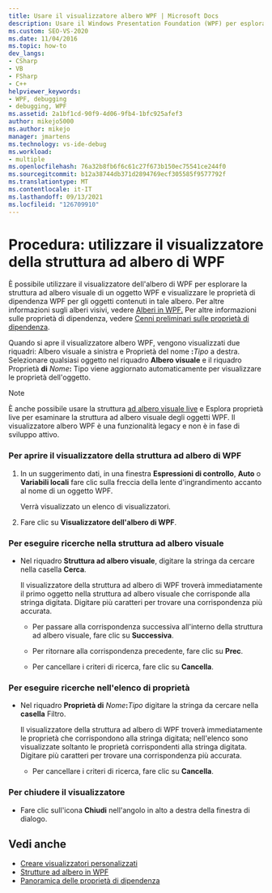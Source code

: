 ```yaml
---
title: Usare il visualizzatore albero WPF | Microsoft Docs
description: Usare il Windows Presentation Foundation (WPF) per esplorare la struttura ad albero visuale di un oggetto WPF e per visualizzare le proprietà di dipendenza WPF in Visual Studio.
ms.custom: SEO-VS-2020
ms.date: 11/04/2016
ms.topic: how-to
dev_langs:
- CSharp
- VB
- FSharp
- C++
helpviewer_keywords:
- WPF, debugging
- debugging, WPF
ms.assetid: 2a1bf1cd-90f9-4d06-9fb4-1bfc925afef3
author: mikejo5000
ms.author: mikejo
manager: jmartens
ms.technology: vs-ide-debug
ms.workload:
- multiple
ms.openlocfilehash: 76a32b8fb6f6c61c27f673b150ec75541ce244f0
ms.sourcegitcommit: b12a38744db371d2894769ecf305585f9577792f
ms.translationtype: MT
ms.contentlocale: it-IT
ms.lasthandoff: 09/13/2021
ms.locfileid: "126709910"
---
```

# <a name="how-to-use-the-wpf-tree-visualizer"></a>Procedura: utilizzare il visualizzatore della struttura ad albero di WPF
È possibile utilizzare il visualizzatore dell'albero di WPF per esplorare la struttura ad albero visuale di un oggetto WPF e visualizzare le proprietà di dipendenza WPF per gli oggetti contenuti in tale albero. Per altre informazioni sugli alberi visivi, vedere [Alberi in WPF.](/dotnet/framework/wpf/advanced/trees-in-wpf) Per altre informazioni sulle proprietà di dipendenza, vedere [Cenni preliminari sulle proprietà di dipendenza](/dotnet/framework/wpf/advanced/dependency-properties-overview).

 Quando si apre il visualizzatore albero WPF, vengono  visualizzati due riquadri: Albero visuale a sinistra e Proprietà del nome  **:**_Tipo_ a destra. Selezionare qualsiasi oggetto nel riquadro **Albero visuale** e il riquadro Proprietà **di** _Nome_**:** Tipo viene aggiornato automaticamente per visualizzare le proprietà dell'oggetto.

 > [!NOTE]
 > È anche possibile usare la struttura [ad albero visuale live](../xaml-tools/inspect-xaml-properties-while-debugging.md) e Esplora proprietà live per esaminare la struttura ad albero visuale degli oggetti WPF. Il visualizzatore albero WPF è una funzionalità legacy e non è in fase di sviluppo attivo.

### <a name="to-open-the-wpf-tree-visualizer"></a>Per aprire il visualizzatore della struttura ad albero di WPF

1. In un suggerimento dati, in una finestra **Espressioni di controllo**, **Auto** o **Variabili locali** fare clic sulla freccia della lente d'ingrandimento accanto al nome di un oggetto WPF.

     Verrà visualizzato un elenco di visualizzatori.

2. Fare clic su **Visualizzatore dell'albero di WPF**.

### <a name="to-search-the-visual-tree"></a>Per eseguire ricerche nella struttura ad albero visuale

- Nel riquadro **Struttura ad albero visuale**, digitare la stringa da cercare nella casella **Cerca**.

  Il visualizzatore della struttura ad albero di WPF troverà immediatamente il primo oggetto nella struttura ad albero visuale che corrisponde alla stringa digitata. Digitare più caratteri per trovare una corrispondenza più accurata.

  - Per passare alla corrispondenza successiva all'interno della struttura ad albero visuale, fare clic su **Successiva**.

  - Per ritornare alla corrispondenza precedente, fare clic su **Prec**.

  - Per cancellare i criteri di ricerca, fare clic su **Cancella**.

### <a name="to-search-the-properties-list"></a>Per eseguire ricerche nell'elenco di proprietà

- Nel riquadro **Proprietà di** _Nome_**:**_Tipo_ digitare la stringa da cercare nella **casella** Filtro.

  Il visualizzatore della struttura ad albero di WPF troverà immediatamente le proprietà che corrispondono alla stringa digitata; nell'elenco sono visualizzate soltanto le proprietà corrispondenti alla stringa digitata. Digitare più caratteri per trovare una corrispondenza più accurata.

  - Per cancellare i criteri di ricerca, fare clic su **Cancella**.

### <a name="to-close-the-visualizer"></a>Per chiudere il visualizzatore

- Fare clic sull'icona **Chiudi** nell'angolo in alto a destra della finestra di dialogo.

## <a name="see-also"></a>Vedi anche
- [Creare visualizzatori personalizzati](../debugger/create-custom-visualizers-of-data.md)
- [Strutture ad albero in WPF](/dotnet/framework/wpf/advanced/trees-in-wpf)
- [Panoramica delle proprietà di dipendenza](/dotnet/framework/wpf/advanced/dependency-properties-overview)
